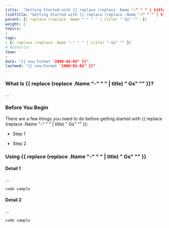 ```yaml
---
title:  "Getting Started with {{ replace (replace .Name "-" " " | title) " Gs" "" -}}"
linkTitle: "Getting Started with {{ replace (replace .Name "-" " " | title) " Gs" "" -}}"
parent: {{ replace (replace .Name "-" " " | title) " Gs" "" -}}
weight: 2
topics:
- 
tags:
- {{ replace (replace .Name "-" " " | title) " Gs" "" }}
# Author(s)
team:
-
date: "{{ now.Format "2006-01-02" }}"
lastmod: "{{ now.Format "2006-01-02" }}"
---
```


### What Is {{ replace (replace .Name "-" " " | title) " Gs" "" }}?

...

### Before You Begin

There are a few things you need to do before getting started with {{ replace (replace .Name "-" " " | title) " Gs" "" }}:

- Step 1

- Step 2

### Using {{ replace (replace .Name "-" " " | title) " Gs" "" }}

#### Detail 1

...

```
code sample
```

#### Detail 2

...

```
code sample
```
